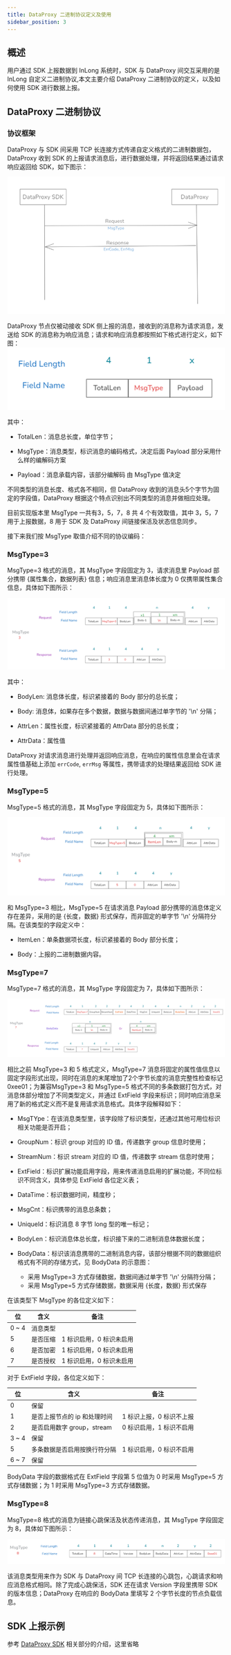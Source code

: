 ```yaml
---
title: DataProxy 二进制协议定义及使用
sidebar_position: 3
---
```


## 概述

用户通过 SDK 上报数据到 InLong 系统时，SDK 与 DataProxy 间交互采用的是 InLong 自定义二进制协议,本文主要介绍 DataProxy 二进制协议的定义，以及如何使用 SDK 进行数据上报。

## DataProxy 二进制协议

### 协议框架

DataProxy 与 SDK 间采用 TCP 长连接方式传递自定义格式的二进制数据包，DataProxy 收到 SDK 的上报请求消息后，进行数据处理，并将返回结果通过请求响应返回给 SDK，如下图示：

![DataProxy Rpc](img/dataproxy_rpc.png)

DataProxy 节点仅被动接收 SDK 侧上报的消息，接收到的消息称为请求消息，发送给 SDK 的消息称为响应消息；请求和响应消息都按照如下格式进行定义，如下图：
![DataProxy binary frame](img/dataproxy_rpc_msg_frame.png)

其中：

- TotalLen：消息总长度，单位字节；

- MsgType：消息类型，标识消息的编码格式，决定后面 Payload 部分采用什么样的编解码方案

- Payload：消息承载内容，该部分编解码 由 MsgType 值决定

不同类型的消息长度、格式各不相同，但 DataProxy 收到的消息头5个字节为固定的字段值，DataProxy 根据这个特点识别出不同类型的消息并做相应处理。

目前实现版本里 MsgType 一共有3，5，7，8 共 4 个有效取值，其中 3，5，7 用于上报数据，8 用于 SDK 及 DataProxy 间链接保活及状态信息同步。

接下来我们按 MsgType 取值介绍不同的协议编码：

### MsgType=3

MsgType=3 格式的消息，其 MsgType 字段固定为 3，请求消息里 Payload 部分携带 {属性集合，数据列表} 信息；响应消息里消息体长度为 0 仅携带属性集合信息，具体如下图所示：

![MsgType=3](img/dataproxy_rpc_msgtype3.png)

其中：

- BodyLen: 消息体长度，标识紧接着的 Body 部分的总长度；

- Body: 消息体，如果存在多个数据，数据与数据间通过单字节的 '\n' 分隔；

- AttrLen：属性长度，标识紧接着的 AttrData 部分的总长度；

- AttrData：属性值

DataProxy 对请求消息进行处理并返回响应消息，在响应的属性信息里会在请求属性值基础上添加 `errCode`, `errMsg` 等属性，携带请求的处理结果返回给 SDK 进行处理。

### MsgType=5

MsgType=5 格式的消息，其 MsgType 字段固定为 5，具体如下图所示：

![MsgType=5](img/dataproxy_rpc_msgtype5.png)

和 MsgType=3 相比，MsgType=5 在请求消息 Payload 部分携带的消息体定义存在差异，采用的是 {长度，数据} 形式保存，而非固定的单字节 '\n' 分隔符分隔。在该类型的字段定义中：

- ItemLen：单条数据项长度，标识紧接着的 Body 部分长度；

- Body：上报的二进制数据内容。


### MsgType=7

MsgType=7 格式的消息，其 MsgType 字段固定为 7，具体如下图所示：

![MsgType=7](img/dataproxy_rpc_msgtype7.png)

相比之前 MsgType=3 和 5 格式定义，MsgType=7 消息将固定的属性值信息以固定字段形式出现，同时在消息的末尾增加了2个字节长度的消息完整性检查标记 0xee01；为兼容MsgType=3 和 MsgType=5 格式不同的多条数据打包方式，对消息体部分增加了不同类型定义，并通过 ExtField 字段来标识；同时响应消息采用了新的格式定义而不是复用请求消息格式。具体字段解释如下：

- MsgTYpe：在该消息类型里，该字段除了标识类型，还通过其他可用位标识相关功能是否开启；

- GroupNum：标识 group 对应的 ID 值，传递数字 group 信息时使用；

- StreamNum：标识 stream 对应的 ID 值，传递数字 stream 信息时使用；

- ExtField：标识扩展功能启用字段，用来传递消息启用的扩展功能，不同位标识不同含义，具体参见 ExtField 各位定义表；

- DataTime：标识数据时间，精度秒；

- MsgCnt：标识携带的消息总条数；

- UniqueId：标识消息 8 字节 long 型的唯一标记；

- BodyLen：标识消息体总长度，标识接下来的二进制消息体数据长度；

- BodyData：标识该消息携带的二进制消息内容，该部分根据不同的数据组织格式有不同的存储方式，见 BodyData 的示意图：

  - 采用 MsgType=3 方式存储数据，数据间通过单字节 '\n' 分隔符分隔；
  - 采用 MsgType=5 方式存储数据，数据采用 {长度，数据} 形式保存

在该类型下 MsgType 的各位定义如下：

| 位     | 含义             | 备注             |
|-------|----------------|----------------|
| 0 ~ 4 | 消息类型           |                |
| 5     | 是否压缩           | 1 标识启用，0 标识未启用 |
| 6     | 是否加密           | 1 标识启用，0 标识未启用 |
| 7     | 是否授权           | 1 标识启用，0 标识未启用 |

对于 ExtField 字段，各位定义如下：

| 位     | 含义                  | 备注             |
|-------|---------------------|----------------|
| 0     | 保留                  |                |
| 1     | 是否上报节点的 ip 和处理时间    | 1 标识上报，0 标识不上报 |
| 2     | 是否启用数字 group，stream | 0 标识启用，1 标识不启用 |
| 3 ~ 4 | 保留                  |                |
| 5     | 多条数据是否启用按换行符分隔      | 1 标识启用，0 标识不启用 |
| 6 ~ 7 | 保留                  |                |

BodyData 字段的数据格式在 ExtField 字段第 5 位值为 0 时采用 MsgType=5 方式存储数据；为 1 时采用 MsgType=3 方式存储数据。

### MsgType=8

MsgType=8 格式的消息为链接心跳保活及状态传递消息，其 MsgType 字段固定为 8，具体如下图所示：

![MsgType=8](img/dataproxy_rpc_msgtype8.png)

该消息类型用来作为 SDK 与 DataProxy 间 TCP 长连接的心跳包，心跳请求和响应消息格式相同。除了完成心跳保活，SDK 还在请求 Version 字段里携带 SDK 的版本信息；DataProxy 在响应的 BodyData 里填写 2 个字节长度的节点负载信息。

## SDK 上报示例

参考 [DataProxy SDK](../../sdk/dataproxy-sdk/java.md) 相关部分的介绍，这里省略
